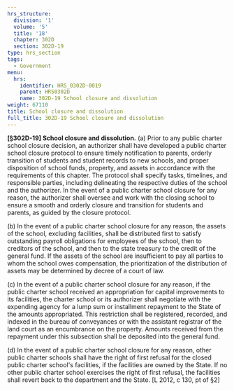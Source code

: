```yaml
---
hrs_structure:
  division: '1'
  volume: '5'
  title: '18'
  chapter: 302D
  section: 302D-19
type: hrs_section
tags:
  - Government
menu:
  hrs:
    identifier: HRS_0302D-0019
    parent: HRS0302D
    name: 302D-19 School closure and dissolution
weight: 67110
title: School closure and dissolution
full_title: 302D-19 School closure and dissolution
---
```

**[§302D-19] School closure and dissolution.** (a) Prior to any public charter school closure decision, an authorizer shall have developed a public charter school closure protocol to ensure timely notification to parents, orderly transition of students and student records to new schools, and proper disposition of school funds, property, and assets in accor­dance with the requirements of this chapter. The protocol shall specify tasks, timelines, and responsible parties, including delineating the respective duties of the school and the authorizer. In the event of a public charter school closure for any reason, the authorizer shall oversee and work with the closing school to ensure a smooth and orderly closure and transition for students and parents, as guided by the closure protocol.

(b) In the event of a public charter school closure for any reason, the assets of the school, excluding facilities, shall be distributed first to satisfy outstanding payroll obligations for employees of the school, then to creditors of the school, and then to the state treasury to the credit of the general fund. If the assets of the school are insufficient to pay all parties to whom the school owes compensation, the prioritization of the distribution of assets may be determined by decree of a court of law.

(c) In the event of a public charter school closure for any reason, if the public charter school received an appropriation for capital improvements to its facilities, the charter school or its authorizer shall negotiate with the expending agency for a lump sum or installment repayment to the State of the amounts appropriated. This restriction shall be registered, recorded, and indexed in the bureau of conveyances or with the assistant registrar of the land court as an encumbrance on the property. Amounts received from the repayment under this subsection shall be deposited into the general fund.

(d) In the event of a public charter school closure for any reason, other public charter schools shall have the right of first refusal for the closed public charter school's facilities, if the facilities are owned by the State. If no other public charter school exercises the right of first refusal, the facilities shall revert back to the department and the State. [L 2012, c 130, pt of §2]